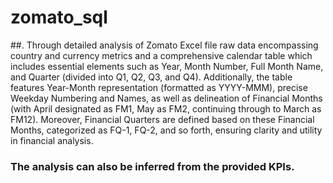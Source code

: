 # zomato_sql
##. Through detailed analysis of Zomato Excel file raw data encompassing country and currency metrics and a  comprehensive calendar table which  includes essential elements such as Year, Month Number, Full Month Name, and Quarter (divided into Q1, Q2, Q3, and Q4). Additionally, the table features Year-Month representation (formatted as YYYY-MMM), precise Weekday Numbering and Names, as well as delineation of Financial Months (with April designated as FM1, May as FM2, continuing through to March as FM12). Moreover, Financial Quarters are defined based on these Financial Months, categorized as FQ-1, FQ-2, and so forth, ensuring clarity and utility in financial analysis.
### The analysis can also be inferred from the provided KPIs.

